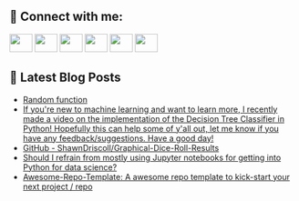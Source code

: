 ## 🔎 Connect with me:
[<img height="32" width="40" src="https://cdn.jsdelivr.net/npm/simple-icons@v5/icons/telegram.svg" />](https://t.me/bullbesh)
[<img height="32" width="40" src="https://cdn.jsdelivr.net/npm/simple-icons@v5/icons/vk.svg" />](https://vk.com/bullbesh)
[<img height="32" width="40" src="https://cdn.jsdelivr.net/npm/simple-icons@v5/icons/twitter.svg" />](https://twitter.com/bullbesh1)
[<img height="32" width="40" src="https://cdn.jsdelivr.net/npm/simple-icons@v5/icons/instagram.svg" />](https://www.instagram.com/bullbesh)
[<img height="32" width="40" src="https://cdn.jsdelivr.net/npm/simple-icons@v5/icons/reddit.svg" />](https://www.reddit.com/user/bullbesh)
[<img height="32" width="40" src="https://cdn.jsdelivr.net/npm/simple-icons@v5/icons/youtube.svg" />](https://www.youtube.com/channel/UCtfjRs6uzgq5mfm8S06WTcg)

## 📕 Latest Blog Posts
<!-- BLOG-POST-LIST:START -->
- [Random function](https://www.reddit.com/r/Python/comments/vsgsac/random_function/)
- [If you&#39;re new to machine learning and want to learn more, I recently made a video on the implementation of the Decision Tree Classifier in Python! Hopefully this can help some of y&#39;all out, let me know if you have any feedback/suggestions. Have a good day!](https://www.reddit.com/r/Python/comments/vsfptp/if_youre_new_to_machine_learning_and_want_to/)
- [GitHub - ShawnDriscoll/Graphical-Dice-Roll-Results](https://www.reddit.com/r/Python/comments/vsfhrx/github_shawndriscollgraphicaldicerollresults/)
- [Should I refrain from mostly using Jupyter notebooks for getting into Python for data science?](https://www.reddit.com/r/Python/comments/vsf4b4/should_i_refrain_from_mostly_using_jupyter/)
- [Awesome-Repo-Template: A awesome repo template to kick-start your next project / repo](https://www.reddit.com/r/Python/comments/vsedmr/awesomerepotemplate_a_awesome_repo_template_to/)
<!-- BLOG-POST-LIST:END -->
